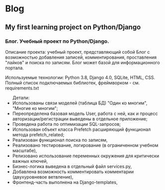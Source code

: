 # Blog
## My first learning project on Python/Django
### Блог. Учебный проект по Python/Django.

Описание проекта: учебный проект, представляющий собой Блог с возможностью добавления записей, комментирования, проставления "лайков" 
и поиска по записям. Блог может базой для информационного портала.

Используемые технологии: Python 3.8, Django 4.0, SQLite, HTML, CSS. 
Полный список подключаемых библиотек, фреймворком - см. requirements.txt

<ul>Детали:
<li>Использованы связи моделей (таблица БД) "Один ко многим", "Многие ко многим";</li>
<li>Переопределена базовая модель User, работа с ней, как и процесс авторизации/регистрации выведены в отдельное приложение;</li>
<li>Проведена работа по оптимизации SQL-запросов;</li>
<li>Использован объект класса Prefetch расширяющий функционал метода prefetch_related;</li>
<li>Реализован функционал поиска по записям,</li>
<li>Реализовано тестирование, логирование (в ограниченном учебном масштабе),</li>
<li>Релизовано использование переменных окружения для критически важных ключей,</li>
<li>Бизнес-логика выведена в отдельный файл services.py,</li>
<li>Добавлена возможность комментировать комментарии (двухуровневое ветвление),</li>
<li>Фронтенд-часть выполнена на Django-templates,</li>
</ul>

